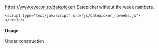 https://www.eyecon.ro/datepicker/ Datepicker without the week numbers.

    <script type="text/javascript" src="js/datepicker_noweeks.js"></script>


<h4>Usage</h4>
    Under construction
    
